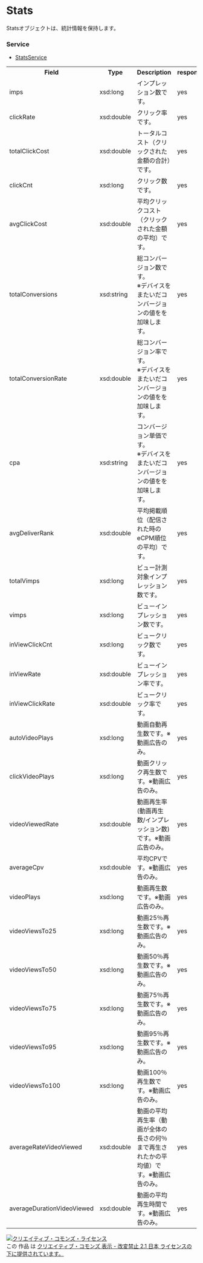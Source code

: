 # Stats
Statsオブジェクトは、統計情報を保持します。

### Service
+ [StatsService](../services/StatsService.md)
 

<table>
 <tr>
  <th>Field</th>
  <th>Type</th>
  <th>Description</th>
  <th>response</th>
 </tr>
 <tr>
  <td>imps</td>
  <td>xsd:long</td>
  <td>インプレッション数です。</td>
  <td>yes</td>
 </tr>
 <tr>
  <td>clickRate</td>
  <td>xsd:double</td>
  <td>クリック率です。</td>
  <td>yes</td>
 </tr>
 <tr>
  <td>totalClickCost</td>
  <td>xsd:double</td>
  <td>トータルコスト（クリックされた金額の合計）です。</td>
  <td>yes</td>
 </tr>
 <tr>
  <td>clickCnt</td>
  <td>xsd:long</td>
  <td>クリック数です。</td>
  <td>yes</td>
 </tr>
 <tr>
  <td>avgClickCost</td>
  <td>xsd:double</td>
  <td>平均クリックコスト（クリックされた金額の平均）です。</td>
  <td>yes</td>
 </tr>
 <tr>
  <td>totalConversions</td>
  <td>xsd:string</td>
  <td>総コンバージョン数です。<br>※デバイスをまたいだコンバージョンの値をを加味します。</td>
  <td>yes</td>
 </tr>
 <tr>
  <td>totalConversionRate</td>
  <td>xsd:double</td>
  <td>総コンバージョン率です。<br>※デバイスをまたいだコンバージョンの値をを加味します。</td>
  <td>yes</td>
 </tr>

<tr>
  <td>cpa</td>
  <td>xsd:string</td>
  <td>コンバージョン単価です。<br>※デバイスをまたいだコンバージョンの値をを加味します。</td>
  <td>yes</td>
 </tr>
 <tr>
  <td>avgDeliverRank</td>
  <td>xsd:double</td>
  <td>平均掲載順位（配信された時のeCPM順位の平均）です。</td>
  <td>yes</td>
 </tr>
 <tr>
  <td>totalVimps</td>
  <td>xsd:long</td>
  <td>ビュー計測対象インプレッション数です。</td>
  <td>yes</td>
 </tr>
 <tr>
  <td>vimps</td>
  <td>xsd:long</td>
  <td>ビューインプレッション数です。</td>
  <td>yes</td>
 </tr>
 <tr>
  <td>inViewClickCnt</td>
  <td>xsd:long</td>
  <td>ビュークリック数です。</td>
  <td>yes</td>
 </tr>
 <tr>
  <td>inViewRate</td>
  <td>xsd:double</td>
  <td>ビューインプレッション率です。</td>
  <td>yes</td>
 </tr>
 <tr>
  <td>inViewClickRate</td>
  <td>xsd:double</td>
  <td>ビュークリック率です。</td>
  <td>yes</td>
 </tr>
 <tr>
  <td>autoVideoPlays</td>
  <td>xsd:long</td>
  <td>動画自動再生数です。※動画広告のみ。</td>
  <td>yes</td>
 </tr>
 <tr>
  <td>clickVideoPlays</td>
  <td>xsd:long</td>
  <td>動画クリック再生数です。※動画広告のみ。</td>
  <td>yes</td>
 </tr>
 <tr>
  <td>videoViewedRate</td>
  <td>xsd:double</td>
  <td>動画再生率(動画再生数/インプレッション数)です。※動画広告のみ。</td>
  <td>yes</td>
 </tr>
 <tr>
  <td>averageCpv</td>
  <td>xsd:double</td>
  <td>平均CPVです。※動画広告のみ。</td>
  <td>yes</td>
 </tr>
 <tr>
  <td>videoPlays</td>
  <td>xsd:long</td>
  <td>動画再生数です。※動画広告のみ。</td>
  <td>yes</td>
 </tr>
 <tr>
  <td>videoViewsTo25</td>
  <td>xsd:long</td>
  <td>動画25％再生数です。※動画広告のみ。</td>
  <td>yes</td>
 </tr>
<tr>
  <td>videoViewsTo50</td>
  <td>xsd:long</td>
  <td>動画50％再生数です。※動画広告のみ。</td>
  <td>yes</td>
 </tr>
<tr>
  <td>videoViewsTo75</td>
  <td>xsd:long</td>
  <td>動画75％再生数です。※動画広告のみ。</td>
  <td>yes</td>
 </tr>
<tr>
  <td>videoViewsTo95</td>
  <td>xsd:long</td>
  <td>動画95％再生数です。※動画広告のみ。</td>
  <td>yes</td>
 </tr>
<tr>
  <td>videoViewsTo100</td>
  <td>xsd:long</td>
  <td>動画100％再生数です。※動画広告のみ。</td>
  <td>yes</td>
 </tr>
<tr>
  <td>averageRateVideoViewed</td>
  <td>xsd:double</td>
  <td>動画の平均再生率（動画が全体の長さの何％まで再生されたかの平均値）です。※動画広告のみ。</td>
  <td>yes</td>
 </tr>
<tr>
  <td>averageDurationVideoViewed</td>
  <td>xsd:double</td>
  <td>動画の平均再生時間です。※動画広告のみ。</td>
  <td>yes</td>
 </tr>
</table>

<a rel="license" href="http://creativecommons.org/licenses/by-nd/2.1/jp/"><img alt="クリエイティブ・コモンズ・ライセンス" style="border-width:0" src="https://i.creativecommons.org/l/by-nd/2.1/jp/88x31.png" /></a><br />この 作品 は <a rel="license" href="http://creativecommons.org/licenses/by-nd/2.1/jp/">クリエイティブ・コモンズ 表示 - 改変禁止 2.1 日本 ライセンスの下に提供されています。</a>
